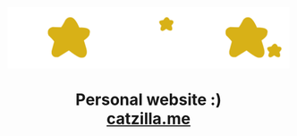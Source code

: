 <img align="center" src="./images/catzilla.png">
<h1 align="center">Personal website :) <br> <a href="https://catzilla.me/">catzilla.me</a><br><br></h1>
